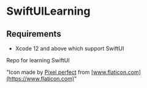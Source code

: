 # SwiftUILearning

## Requirements
* Xcode 12 and above which support SwiftUI

Repo for learning SwiftUI

"Icon made by [Pixel perfect](https://www.flaticon.com/authors/pixel-perfect) from [www.flaticon.com](https://www.flaticon.com)"
